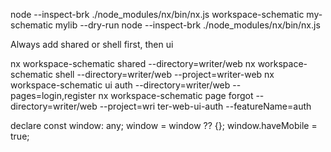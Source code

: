 node --inspect-brk ./node_modules/nx/bin/nx.js workspace-schematic my-schematic mylib --dry-run
node --inspect-brk ./node_modules/nx/bin/nx.js


Always add shared or shell first, then ui

nx workspace-schematic shared --directory=writer/web
nx workspace-schematic shell --directory=writer/web --project=writer-web 
nx workspace-schematic ui auth --directory=writer/web --pages=login,register
nx workspace-schematic page forgot --directory=writer/web --project=wri
ter-web-ui-auth --featureName=auth


declare const window: any;
window = window ?? {};
window.haveMobile = true;
